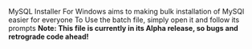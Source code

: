 MySQL Installer For Windows aims to making bulk installation of MySQl easier for everyone
To Use the batch file, simply open it and follow its prompts
**Note: This file is currently in its Alpha release, so bugs and retrograde code ahead!**
